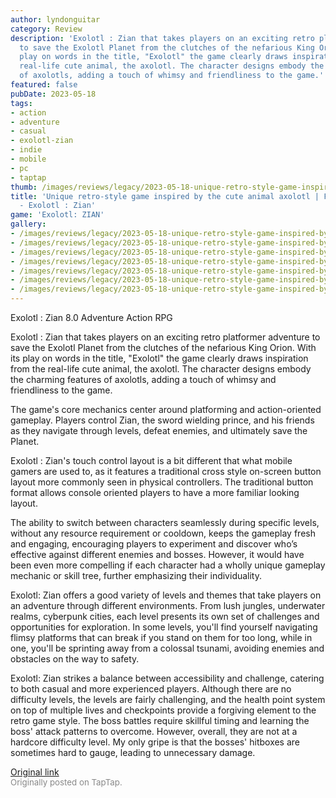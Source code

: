 ```yaml
---
author: lyndonguitar
category: Review
description: 'Exolotl : Zian that takes players on an exciting retro platformer adventure
  to save the Exolotl Planet from the clutches of the nefarious King Orion. With its
  play on words in the title, "Exolotl" the game clearly draws inspiration from the
  real-life cute animal, the axolotl. The character designs embody the charming features
  of axolotls, adding a touch of whimsy and friendliness to the game.'
featured: false
pubDate: 2023-05-18
tags:
- action
- adventure
- casual
- exolotl-zian
- indie
- mobile
- pc
- taptap
thumb: /images/reviews/legacy/2023-05-18-unique-retro-style-game-inspired-by-the-cute-animal-axolotl--first-impressions---exolotl--0.avif
title: 'Unique retro-style game inspired by the cute animal axolotl | First Impressions
  - Exolotl : Zian'
game: 'Exolotl: ZIAN'
gallery:
- /images/reviews/legacy/2023-05-18-unique-retro-style-game-inspired-by-the-cute-animal-axolotl--first-impressions---exolotl--0.avif
- /images/reviews/legacy/2023-05-18-unique-retro-style-game-inspired-by-the-cute-animal-axolotl--first-impressions---exolotl--1.avif
- /images/reviews/legacy/2023-05-18-unique-retro-style-game-inspired-by-the-cute-animal-axolotl--first-impressions---exolotl--2.avif
- /images/reviews/legacy/2023-05-18-unique-retro-style-game-inspired-by-the-cute-animal-axolotl--first-impressions---exolotl--3.avif
- /images/reviews/legacy/2023-05-18-unique-retro-style-game-inspired-by-the-cute-animal-axolotl--first-impressions---exolotl--4.avif
- /images/reviews/legacy/2023-05-18-unique-retro-style-game-inspired-by-the-cute-animal-axolotl--first-impressions---exolotl--5.avif
- /images/reviews/legacy/2023-05-18-unique-retro-style-game-inspired-by-the-cute-animal-axolotl--first-impressions---exolotl--6.avif
---
```

Exolotl : Zian
8.0
Adventure
Action RPG

Exolotl : Zian that takes players on an exciting retro platformer adventure to save the Exolotl Planet from the clutches of the nefarious King Orion. With its play on words in the title, "Exolotl" the game clearly draws inspiration from the real-life cute animal, the axolotl. The character designs embody the charming features of axolotls, adding a touch of whimsy and friendliness to the game.

The game's core mechanics center around platforming and action-oriented gameplay. Players control Zian, the sword wielding prince, and his friends as they navigate through levels, defeat enemies, and ultimately save the Planet.

Exolotl : Zian's touch control layout is a bit different that what mobile gamers are used to, as it features a traditional cross style on-screen button layout more commonly seen in physical controllers. The traditional button format allows console oriented players to have a more familiar looking layout.

The ability to switch between characters seamlessly during specific levels, without any resource requirement or cooldown, keeps the gameplay fresh and engaging, encouraging players to experiment and discover who’s effective against different enemies and bosses. However, it would have been even more compelling if each character had a wholly unique gameplay mechanic or skill tree, further emphasizing their individuality.

Exolotl: Zian offers a good variety of levels and themes that take players on an adventure through different environments. From lush jungles, underwater realms, cyberpunk cities, each level presents its own set of challenges and opportunities for exploration. In some levels, you'll find yourself navigating flimsy platforms that can break if you stand on them for too long, while in one, you'll be sprinting away from a colossal tsunami, avoiding enemies and obstacles on the way to safety.

Exolotl: Zian strikes a balance between accessibility and challenge, catering to both casual and more experienced players. Although there are no difficulty levels, the levels are fairly challenging, and the health point system on top of multiple lives and checkpoints provide a forgiving element to the retro game style. The boss battles require skillful timing and learning the boss' attack patterns to overcome. However, overall, they are not at a hardcore difficulty level. My only gripe is that the bosses' hitboxes are sometimes hard to gauge, leading to unnecessary damage.

[Original link](https://www.taptap.io/post/5473268)<br><span style="font-size: 0.95em; color: #888;">Originally posted on TapTap.</span>